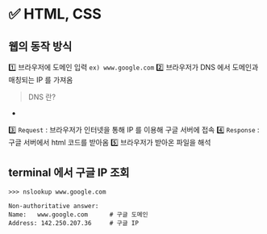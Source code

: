 # ✅ HTML, CSS
## 웹의 동작 방식
1️⃣ 브라우저에 도메인 입력 `ex) www.google.com`
2️⃣ 브라우저가 DNS 에서 도메인과 매칭되는 IP 를 가져옴
   > DNS 란?
   * 
3️⃣ `Request` : 브라우저가 인터넷을 통해 IP 를 이용해 구글 서버에 접속
4️⃣ `Response` : 구글 서버에서 html 코드를 받아옴
5️⃣ 브라우저가 받아온 파일을 해석

## terminal 에서 구글 IP 조회
```
>>> nslookup www.google.com

Non-authoritative answer:
Name:	www.google.com      # 구글 도메인
Address: 142.250.207.36     # 구글 IP
```